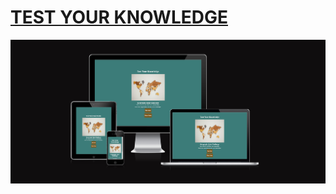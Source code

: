 # [TEST YOUR KNOWLEDGE](https://jojoakh.github.io/Test-your-knowledge/)




![Responsive Mockup](documentation/screenshot-responsive.png)